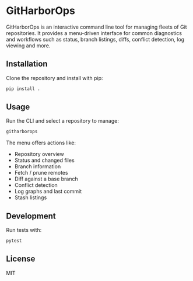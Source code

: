 # GitHarborOps

GitHarborOps is an interactive command line tool for managing fleets of Git repositories.
It provides a menu-driven interface for common diagnostics and workflows such as
status, branch listings, diffs, conflict detection, log viewing and more.

## Installation

Clone the repository and install with pip:

```bash
pip install .
```

## Usage

Run the CLI and select a repository to manage:

```bash
githarborops
```

The menu offers actions like:

- Repository overview
- Status and changed files
- Branch information
- Fetch / prune remotes
- Diff against a base branch
- Conflict detection
- Log graphs and last commit
- Stash listings

## Development

Run tests with:

```bash
pytest
```

## License

MIT

